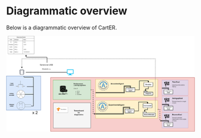 # Diagrammatic overview

Below is a diagrammatic overview of CartER.

[![](./img/diagram_overview.drawio.png)](./img/diagram_overview.drawio.png)
